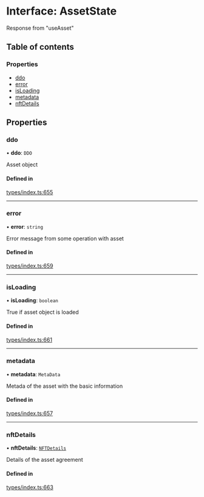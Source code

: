 # Interface: AssetState

Response from "useAsset"

## Table of contents

### Properties

- [ddo](AssetState.md#ddo)
- [error](AssetState.md#error)
- [isLoading](AssetState.md#isloading)
- [metadata](AssetState.md#metadata)
- [nftDetails](AssetState.md#nftdetails)

## Properties

### ddo

• **ddo**: `DDO`

Asset object

#### Defined in

[types/index.ts:655](https://github.com/nevermined-io/react-components/blob/4840188/catalog/src/types/index.ts#L655)

___

### error

• **error**: `string`

Error message from some operation with asset

#### Defined in

[types/index.ts:659](https://github.com/nevermined-io/react-components/blob/4840188/catalog/src/types/index.ts#L659)

___

### isLoading

• **isLoading**: `boolean`

True if asset object is loaded

#### Defined in

[types/index.ts:661](https://github.com/nevermined-io/react-components/blob/4840188/catalog/src/types/index.ts#L661)

___

### metadata

• **metadata**: `MetaData`

Metada of the asset with the basic information

#### Defined in

[types/index.ts:657](https://github.com/nevermined-io/react-components/blob/4840188/catalog/src/types/index.ts#L657)

___

### nftDetails

• **nftDetails**: [`NFTDetails`](NFTDetails.md)

Details of the asset agreement

#### Defined in

[types/index.ts:663](https://github.com/nevermined-io/react-components/blob/4840188/catalog/src/types/index.ts#L663)
